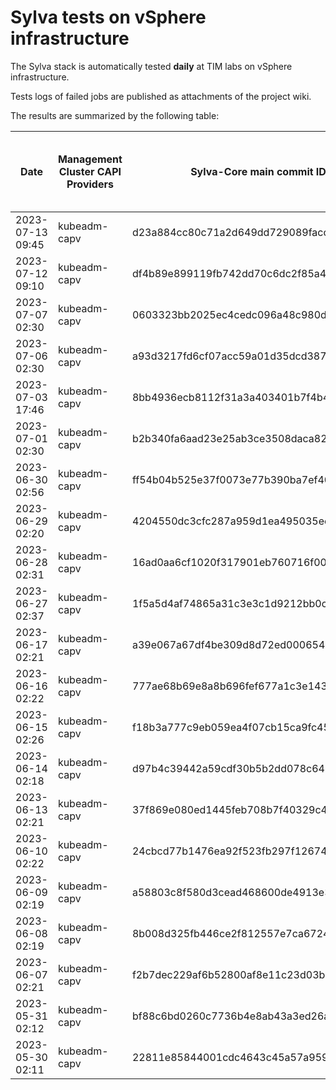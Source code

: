 # Sylva tests on vSphere infrastructure

The Sylva stack is automatically tested **daily** at TIM labs on vSphere infrastructure.

Tests logs of failed jobs are published as attachments of the project wiki.

The results are summarized by the following table:

| Date                      | Management Cluster CAPI Providers | Sylva-Core main commit ID        | Result                                       | Test logs (only for failed tests) |
|---------------------------|-----------------------------------|----------------------------------|----------------------------------------------|-----------------------------------|
|2023-07-13 09:45|kubeadm-capv|d23a884cc80c71a2d649dd729089facc5a689669|:white_check_mark: success||
|2023-07-12 09:10|kubeadm-capv|df4b89e899119fb742dd70c6dc2f85a4b432f873|:white_check_mark: success||
|2023-07-07 02:30|kubeadm-capv|0603323bb2025ec4cedc096a48c980d419011e18|:x: failed|[link](https://gitlab.com/sylva-projects/sylva-core/-/wikis/uploads/0740b7d84010bb356936ac3bb237d686/test-kubeadm-capv.gz)|
|2023-07-06 02:30|kubeadm-capv|a93d3217fd6cf07acc59a01d35dcd38717f4df7c|:x: failed|[link](https://gitlab.com/sylva-projects/sylva-core/-/wikis/uploads/20bec4c99ed5aebc4a81cea3250b8fda/test-kubeadm-capv.gz)|
|2023-07-03 17:46|kubeadm-capv|8bb4936ecb8112f31a3a403401b7f4b4e049af3e|:x: failed||
|2023-07-01 02:30|kubeadm-capv|b2b340fa6aad23e25ab3ce3508daca82e40556d2|:x: failed||
|2023-06-30 02:56|kubeadm-capv|ff54b04b525e37f0073e77b390ba7ef40251ea5c|:x: failed||
|2023-06-29 02:20|kubeadm-capv|4204550dc3cfc287a959d1ea495035ec6798fa38|:white_check_mark: success||
|2023-06-28 02:31|kubeadm-capv|16ad0aa6cf1020f317901eb760716f0017b7febd|:x: failed||
|2023-06-27 02:37|kubeadm-capv|1f5a5d4af74865a31c3e3c1d9212bb0c04dd6741|:white_check_mark: success||
|2023-06-17 02:21|kubeadm-capv|a39e067a67df4be309d8d72ed0006543214f0968|:white_check_mark: success||
|2023-06-16 02:22|kubeadm-capv|777ae68b69e8a8b696fef677a1c3e14372c7a2e5|:white_check_mark: success||
|2023-06-15 02:26|kubeadm-capv|f18b3a777c9eb059ea4f07cb15ca9fc4533cb85a|:white_check_mark: success||
|2023-06-14 02:18|kubeadm-capv|d97b4c39442a59cdf30b5b2dd078c64493c7f1bb|:white_check_mark: success||
|2023-06-13 02:21|kubeadm-capv|37f869e080ed1445feb708b7f40329c48bb3c0b5|:white_check_mark: success||
|2023-06-10 02:22|kubeadm-capv|24cbcd77b1476ea92f523fb297f12674c1a9219d|:white_check_mark: success||
|2023-06-09 02:19|kubeadm-capv|a58803c8f580d3cead468600de4913e347cf9740|:white_check_mark: success||
|2023-06-08 02:19|kubeadm-capv|8b008d325fb446ce2f812557e7ca67240a4b975e|:white_check_mark: success||
|2023-06-07 02:21|kubeadm-capv|f2b7dec229af6b52800af8e11c23d03b6574a5b7|:white_check_mark: success||
|2023-05-31 02:12|kubeadm-capv|bf88c6bd0260c7736b4e8ab43a3ed26ad76023de|:white_check_mark: success||
|2023-05-30 02:11|kubeadm-capv|22811e85844001cdc4643c45a57a9599e74909f8|:white_check_mark: success||

